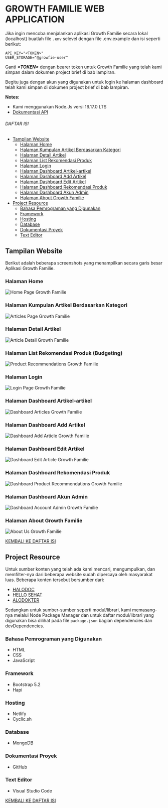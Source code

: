 # GROWTH FAMILIE WEB APPLICATION
Jika ingin mencoba menjalankan aplikasi Growth Familie secara lokal (localhost) buatlah file `.env` selevel dengan file .env.example dan isi seperti berikut:

```
API_KEY="<TOKEN>"
USER_STORAGE="@growfie-user"
```

Ganti ***\<TOKEN\>*** dengan bearer token untuk Growth Familie yang telah kami simpan dalam dokumen project brief di bab lampiran.

Begitu juga dengan akun yang digunakan untuk login ke halaman dashboard telah kami simpan di dokumen project brief di bab lampiran.

**Notes:**
+ Kami menggunakan Node.Js versi 16.17.0 LTS
+ [Dokumentasi API](https://github.com/Growth-Familie/back-end#readme)

###### DAFTAR ISI
+ [Tampilan Website](#tampilan-website)
    + [Halaman Home](#halaman-home)
    + [Halaman Kumpulan Artikel Berdasarkan Kategori](#halaman-kumpulan-artikel-berdasarkan-kategori)
    + [Halaman Detail Artikel](#halaman-detail-artikel)
    + [Halaman List Rekomendasi Produk](#halaman-list-rekomendasi-produk-budgeting)
    + [Halaman Login](#halaman-login)
    + [Halaman Dashboard Artikel-artikel](#halaman-dashboard-artikel-artikel)
    + [Halaman Dashboard Add Artikel](#halaman-dashboard-add-artikel)
    + [Halaman Dashboard Edit Artikel](#halaman-dashboard-edit-artikel)
    + [Halaman Dashboard Rekomendasi Produk](#halaman-dashboard-rekomendasi-produk)
    + [Halaman Dashboard Akun Admin](#halaman-dashboard-akun-admin)
    + [Halaman About Growth Familie](#halaman-about-growth-familie)
+ [Project Resource](#project-resource)
    + [Bahasa Pemrograman yang Digunakan](#bahasa-pemrograman-yang-digunakan)
    + [Framework](#framework)
    + [Hosting](#hosting)
    + [Database](#database)
    + [Dokumentasi Proyek](#dokumentasi-proyek)
    + [Text Editor](#text-editor)

## Tampilan Website
Berikut adalah beberapa screenshots yang menampilkan secara garis besar Aplikasi Growth Familie.

### Halaman Home
![Home Page Growth Familie](https://raw.githubusercontent.com/Growth-Familie/src-content/master/images/screenshot_aplikasi/common/home.png)

### Halaman Kumpulan Artikel Berdasarkan Kategori
![Articles Page Growth Familie](https://raw.githubusercontent.com/Growth-Familie/src-content/master/images/screenshot_aplikasi/common/articles.png)

### Halaman Detail Artikel
![Article Detail Growth Familie ](https://raw.githubusercontent.com/Growth-Familie/src-content/master/images/screenshot_aplikasi/common/detail-article.png)

### Halaman List Rekomendasi Produk (Budgeting)
![Product Recommendations Growth Familie](https://raw.githubusercontent.com/Growth-Familie/src-content/master/images/screenshot_aplikasi/common/products.png)

### Halaman Login
![Login Page Growth Familie](https://raw.githubusercontent.com/Growth-Familie/src-content/master/images/screenshot_aplikasi/common/login.png)

### Halaman Dashboard Artikel-artikel
![Dashboard Articles Growth Familie](https://raw.githubusercontent.com/Growth-Familie/src-content/master/images/screenshot_aplikasi/common/dashboard-articles.png)

### Halaman Dashboard Add Artikel
![Dashboard Add Article Growth Familie](https://raw.githubusercontent.com/Growth-Familie/src-content/master/images/screenshot_aplikasi/common/dashboard-add-article.png)

### Halaman Dashboard Edit Artikel
![Dashboard Edit Article Growth Familie](https://raw.githubusercontent.com/Growth-Familie/src-content/master/images/screenshot_aplikasi/common/dashboard-edit-article.png)

### Halaman Dashboard Rekomendasi Produk
![Dashboard Product Recommendations Growth Familie](https://raw.githubusercontent.com/Growth-Familie/src-content/master/images/screenshot_aplikasi/common/dashboard-products.png)

### Halaman Dashboard Akun Admin
![Dashboard Account Admin Growth Familie](https://raw.githubusercontent.com/Growth-Familie/src-content/master/images/screenshot_aplikasi/common/dashboard-account.png)

### Halaman About Growth Familie
![About Us Growth Familie](https://raw.githubusercontent.com/Growth-Familie/src-content/master/images/screenshot_aplikasi/common/about-us.png)

[KEMBALI KE DAFTAR ISI](#daftar-isi)

## Project Resource
Untuk sumber konten yang telah ada kami mencari, mengumpulkan, dan memfilter-nya dari beberapa website sudah dipercaya oleh masyarakat luas. Beberapa konten tersebut bersumber dari:

+ [HALODOC](https://www.halodoc.com/)
+ [HELLO SEHAT](https://hellosehat.com/)
+ [ALODOKTER](https://www.alodokter.com/)

Sedangkan untuk sumber-sumber seperti modul/librari, kami memasang-nya melalui Node Package Manager dan untuk daftar modul/librari yang digunakan bisa dilihat pada file `package.json` bagian dependencies dan devDependencies.

### Bahasa Pemrograman yang Digunakan
+ HTML
+ CSS
+ JavaScript

### Framework
+ Bootstrap 5.2
+ Hapi

### Hosting
+ Netlify
+ Cyclic.sh

### Database
+ MongoDB

### Dokumentasi Proyek
+ GitHub

### Text Editor
+ Visual Studio Code

[KEMBALI KE DAFTAR ISI](#daftar-isi)